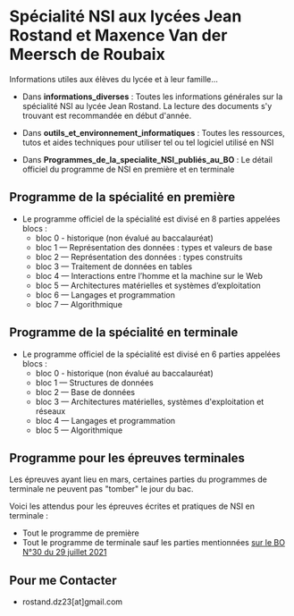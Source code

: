 # Spécialité NSI aux lycées Jean Rostand et Maxence Van der Meersch de Roubaix

Informations utiles aux élèves du lycée et à leur famille...

* Dans **informations_diverses** : Toutes les informations générales sur la spécialité NSI au lycée Jean Rostand. La lecture des documents s'y trouvant est recommandée en début d'année.


* Dans **outils_et_environnement_informatiques** : Toutes les ressources, tutos et aides techniques pour utiliser tel ou tel logiciel utilisé en NSI

* Dans **Programmes_de_la_specialite_NSI_publiés_au_BO** : Le détail officiel du programme de NSI en première et en terminale

## Programme de la spécialité en première

* Le programme officiel de la spécialité est divisé en 8 parties appelées blocs :
  * bloc 0 - historique (non évalué au baccalauréat)
  * bloc 1 — Représentation des données : types et valeurs de base
  * bloc 2 — Représentation des données : types construits
  * bloc 3 — Traitement de données en tables
  * bloc 4 — Interactions entre l’homme et la machine sur le Web
  * bloc 5 — Architectures matérielles et systèmes d’exploitation
  * bloc 6 — Langages et programmation
  * bloc 7 — Algorithmique

## Programme de la spécialité en terminale

* Le programme officiel de la spécialité est divisé en 6 parties appelées blocs :
  * bloc 0 - historique (non évalué au baccalauréat)
  * bloc 1 — Structures de données
  * bloc 2 — Base de données
  * bloc 3 — Architectures matérielles, systèmes d'exploitation et réseaux
  * bloc 4 — Langages et programmation
  * bloc 5 — Algorithmique

## Programme pour les épreuves terminales

Les épreuves ayant lieu en mars, certaines parties du programmes de terminale ne peuvent pas "tomber" le jour du bac.   

Voici les attendus pour les épreuves écrites et pratiques de NSI en terminale :

* Tout le programme de première
* Tout le programme de terminale sauf les parties mentionnées [sur le BO N°30 du 29 juillet 2021](https://www.education.gouv.fr/bo/21/Hebdo30/MENE2121274N.htm)

## Pour me Contacter

* rostand.dz23[at]gmail.com
